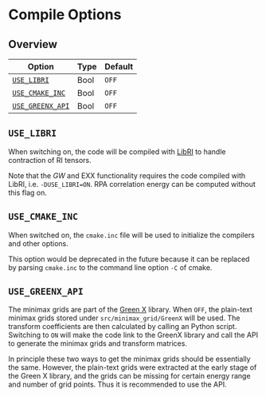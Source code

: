 # Compile Options

## Overview

| Option                              | Type | Default |
|-------------------------------------|------|---------|
| [`USE_LIBRI`](#use-libri)           | Bool | `OFF`   |
| [`USE_CMAKE_INC`](#use_cmake_inc)   | Bool | `OFF`   |
| [`USE_GREENX_API`](#use-greenx-api) | Bool | `OFF`   |

## `USE_LIBRI`

When switching on, the code will be compiled with [LibRI](https://github.com/abacusmodeling/LibRI)
to handle contraction of RI tensors.

Note that the *GW* and EXX functionality requires the code compiled with LibRI, i.e. `-DUSE_LIBRI=ON`.
RPA correlation energy can be computed without this flag on.

## `USE_CMAKE_INC`

When switched on, the `cmake.inc` file will be used to initialize the compilers and other options.

This option would be deprecated in the future because it can be replaced by parsing `cmake.inc` to
the command line option `-C` of cmake.

## `USE_GREENX_API`

The minimax grids are part of the [Green X](https://nomad-coe.github.io/greenX/) library.
When `OFF`, the plain-text minimax grids stored under `src/minimax_grid/GreenX` will be used.
The transform coefficients are then calculated by calling an Python script.
Switching to `ON` will make the code link to the GreenX library and call the API to generate the minimax grids and transform matrices.

In principle these two ways to get the minimax grids should be essentially the same.
However, the plain-text grids were extracted at the early stage of the Green X library,
and the grids can be missing for certain energy range and number of grid points.
Thus it is recommended to use the API.
